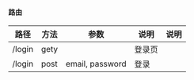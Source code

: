 #### 路由

| 路径   | 方法 | 参数            | 说明   | 说明 |
| ------ | ---- | --------------- | ------ | ---- |
| /login | gety |                 | 登录页 |      |
| /login | post | email, password | 登录   |      |
